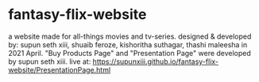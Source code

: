 # fantasy-flix-website
a website made for all-things movies and tv-series. 
designed & developed by: supun seth xiii, shuaib feroze, kishoritha suthagar, thashi maleesha
in 2021 April.
"Buy Products Page" and "Presentation Page" were developed by supun seth xiii.
live at: https://supunxiii.github.io/fantasy-flix-website/PresentationPage.html
